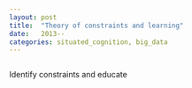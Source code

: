 ```yaml
---
layout: post
title:  "Theory of constraints and learning"
date:   2013--
categories: situated_cognition, big_data
---
```


![]()

Identify constraints and educate
